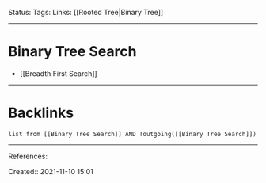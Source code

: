 Status: 
Tags: 
Links: [[Rooted Tree|Binary Tree]]
___
# Binary Tree Search
- [[Breadth First Search]]
___
# Backlinks
```dataview
list from [[Binary Tree Search]] AND !outgoing([[Binary Tree Search]])
```
___
References:

Created:: 2021-11-10 15:01